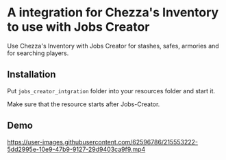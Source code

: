 
# A integration for Chezza's Inventory to use with Jobs Creator

Use Chezza's Inventory with Jobs Creator for stashes, safes, armories and for searching players.

## Installation

Put ```jobs_creator_intgration``` folder into your resources folder and start it.

Make sure that the resource starts after Jobs-Creator.

## Demo

https://user-images.githubusercontent.com/62596786/215553222-5dd2995e-10e9-47b9-9127-29d9403ca9f9.mp4
